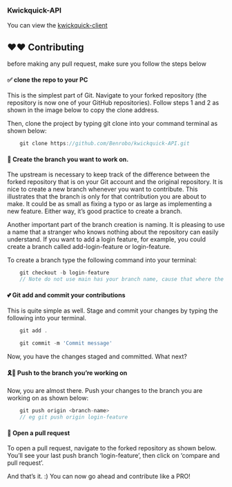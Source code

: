 ### Kwickquick-API


You can view the [kwickquick-client](https://github.com/Benrobo/kwickquick-client)


## ❤❤ Contributing

before making any pull request, make sure you follow the steps below

#### ✅ clone the repo to your PC
This is the simplest part of Git. Navigate to your forked repository (the repository is now one of your GitHub repositories). Follow steps 1 and 2 as shown in the image below to copy the clone address.

Then, clone the project by typing git clone <the copied address> into your command terminal as shown below:

```javascript
    git clone https://github.com/Benrobo/kwickquick-API.git
```

#### 💎 Create the branch you want to work on.
The upstream is necessary to keep track of the difference between the forked repository that is on your Git account and the original repository.
It is nice to create a new branch whenever you want to contribute. This illustrates that the branch is only for that contribution you are about to make. It could be as small as fixing a typo or as large as implementing a new feature. Either way, it’s good practice to create a branch.

Another important part of the branch creation is naming. It is pleasing to use a name that a stranger who knows nothing about the repository can easily understand. If you want to add a login feature, for example, you could create a branch called add-login-feature or login-feature.

To create a branch type the following command into your terminal:

```javascript
    git checkout -b login-feature
    // Note do not use main has your branch name, cause that where the original and production code resides in
```


#### 💕 Git add and commit your contributions
This is quite simple as well. Stage and commit your changes by typing the following into your terminal.

```javascript
    git add .

    git commit -m 'Commit message'
```
Now, you have the changes staged and committed. What next?

#### 🎗💖 Push to the branch you’re working on
Now, you are almost there. Push your changes to the branch you are working on as shown below:

```javascript
    git push origin <branch-name>
    // eg git push origin login-feature
```

#### 🎉 Open a pull request
To open a pull request, navigate to the forked repository as shown below. You’ll see your last push branch ‘login-feature’, then click on ‘compare and pull request’.

And that’s it. :) You can now go ahead and contribute like a PRO!